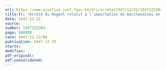 ```yaml
---
url: https://www.ejustice.just.fgov.be/eli/arrete/1947/12/22/1947122204/justel
title-fr: "Arrêté du Régent relatif à l'importation de marchandises en provenance des Pays-Bas"
date: 1947-12-22
source:
number: 1947122204
page: 888888
case: 1947-12-22/04
publication: 1947-12-25
starts:
modifies:
pdf-original:
pdf-consolidated:
---
```


